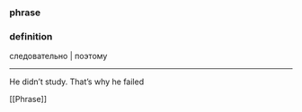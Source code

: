 ### phrase

### definition

следовательно | поэтому

---

He didn’t study. That’s why he failed

[[Phrase]]